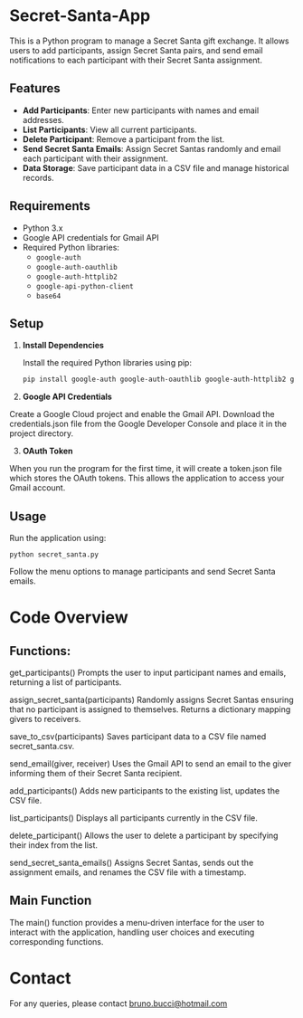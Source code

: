 # Secret-Santa-App
This is a Python program to manage a Secret Santa gift exchange. It allows users to add participants, assign Secret Santa pairs, and send email notifications to each participant with their Secret Santa assignment.

## Features

- **Add Participants**: Enter new participants with names and email addresses.
- **List Participants**: View all current participants.
- **Delete Participant**: Remove a participant from the list.
- **Send Secret Santa Emails**: Assign Secret Santas randomly and email each participant with their assignment.
- **Data Storage**: Save participant data in a CSV file and manage historical records.

## Requirements

- Python 3.x
- Google API credentials for Gmail API
- Required Python libraries:
  - `google-auth`
  - `google-auth-oauthlib`
  - `google-auth-httplib2`
  - `google-api-python-client`
  - `base64`
 
## Setup

1. **Install Dependencies**

   Install the required Python libraries using pip:

   ```bash
   pip install google-auth google-auth-oauthlib google-auth-httplib2 google-api-python-client

2. **Google API Credentials**

Create a Google Cloud project and enable the Gmail API.
Download the credentials.json file from the Google Developer Console and place it in the project directory.

3. **OAuth Token**

When you run the program for the first time, it will create a token.json file which stores the OAuth tokens. This allows the application to access your Gmail account.

## Usage
  
Run the application using:

  `python secret_santa.py`

Follow the menu options to manage participants and send Secret Santa emails.

# Code Overview

## Functions:
get_participants()
Prompts the user to input participant names and emails, returning a list of participants.

assign_secret_santa(participants)
Randomly assigns Secret Santas ensuring that no participant is assigned to themselves. Returns a dictionary mapping givers to receivers.

save_to_csv(participants)
Saves participant data to a CSV file named secret_santa.csv.

send_email(giver, receiver)
Uses the Gmail API to send an email to the giver informing them of their Secret Santa recipient.

add_participants()
Adds new participants to the existing list, updates the CSV file.

list_participants()
Displays all participants currently in the CSV file.

delete_participant()
Allows the user to delete a participant by specifying their index from the list.

send_secret_santa_emails()
Assigns Secret Santas, sends out the assignment emails, and renames the CSV file with a timestamp.

## Main Function
The main() function provides a menu-driven interface for the user to interact with the application, handling user choices and executing corresponding functions.

# Contact
For any queries, please contact bruno.bucci@hotmail.com

